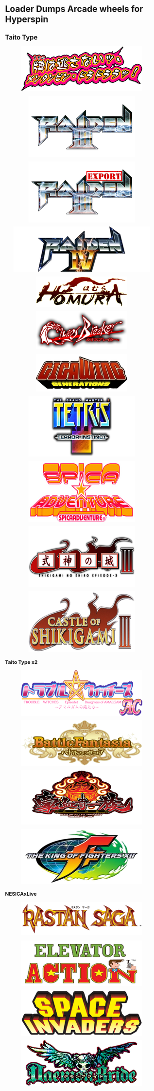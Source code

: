 # Loader Dumps Arcade wheels for Hyperspin

## Taito Type

<p align="center">
    <img src="wheel/mahjong.png" >
</p>

<p align="center">
    <img src="wheel/raiden3.png" align="center" height="200" width="350">
</p>

<p align="center">
    <img src="wheel/raiden3Export.png" align="center" height="200" width="350">
</p>

<p align="center">
    <img src="wheel/raiden4.png" align="center" height="150" width="450">
</p>

<p align="center">
    <img src="wheel/homura.png" align="center" height="100" width="300">
</p>

<p align="center">
    <img src="wheel/chaosBreaker.png" align="center" height="125" width="300">
</p>

<p align="center">
    <img src="wheel/gigawings.png" align="center" height="125" width="300">
</p>

<p align="center">
    <img src="wheel/TGM3.png" align="center" height="200" width="350">
</p>

<p align="center">
    <img src="wheel/spica.png" align="center" height="200" width="350">
</p>

<p align="center">
    <img src="wheel/shikigame_no_shiro_3.png" align="center" height="200" width="350">
</p>

<p align="center">
    <img src="wheel/castle_shikigami_3.png" align="center" height="200" width="350">
</p>

### Taito Type x2

<p align="center">
    <img src="wheel/troublewitches.png" align="center" height="150" width="400">
</p>

<p align="center">
    <img src="wheel/battleFantasia.png" align="center" height="150" width="400">
</p>

<p align="center">
    <img src="wheel/powerinstinct5.png" align="center" height="180" width="400">
</p>

<p align="center">
    <img src="wheel/kof_12.png" align="center" height="180" width="400">
</p>

### NESICAxLive

<p align="center">
    <img src="wheel/rastan.png" >
</p>

<p align="center">
    <img src="wheel/elevator.png" align="center" height="150" width="400">
</p>

<p align="center">
    <img src="wheel/spaceInvaders.png" align="center" height="150" width="400">
</p>

<p align="center">
    <img src="wheel/Daemon_Bride.png" align="center" height="150" width="400">
</p>

